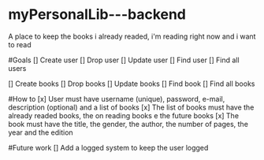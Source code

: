 # myPersonalLib---backend
A place to keep the books i already readed, i'm reading right now and i want to read

#Goals
[] Create user
[] Drop user
[] Update user
[] Find user
[] Find all users

[] Create books
[] Drop books
[] Update books
[] Find book
[] Find all books

#How to
[x] User must have username (unique), password, e-mail, description (optional) and a list of books
[x] The list of books must have the already readed books, the on reading books e the future books
[x] The book must have the title, the gender, the author, the number of pages, the year and the edition


#Future work
[] Add a logged system to keep the user logged